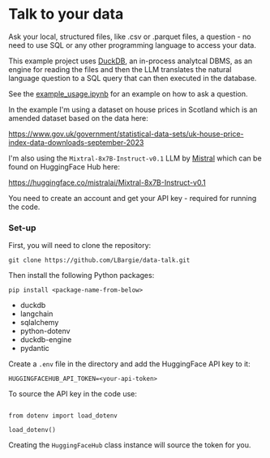 # Talk to your data

Ask your local, structured files, like .csv or .parquet files, a question - no need to use SQL or any other programming language to access your data.

This example project uses [DuckDB](https://duckdb.org), an in-process analytcal DBMS,  as an engine for reading the files and then the LLM translates the natural language question to a SQL query that can then executed in the database.

See the [example_usage.ipynb](https://github.com/LBargie/data-talk/blob/main/example_usage.ipynb) for an example on how to ask a question.

In the example I'm using a dataset on house prices in Scotland which is an amended dataset based on the data here:

  https://www.gov.uk/government/statistical-data-sets/uk-house-price-index-data-downloads-september-2023

I'm also using the `Mixtral-8x7B-Instruct-v0.1` LLM by [Mistral](https://mistral.ai) which can be found on HuggingFace Hub here:

  https://huggingface.co/mistralai/Mixtral-8x7B-Instruct-v0.1

You need to create an account and get your API key - required for running the code.

### Set-up
First, you will need to clone the repository:

  `git clone https://github.com/LBargie/data-talk.git`

Then install the following Python packages:

` pip install <package-name-from-below> `

- duckdb
- langchain
- sqlalchemy
- python-dotenv
- duckdb-engine
- pydantic

Create a `.env` file in the directory and add the HuggingFace API key to it:

` HUGGINGFACEHUB_API_TOKEN=<your-api-token> `

To source the API key in the code use:

```

from dotenv import load_dotenv

load_dotenv()

```
Creating the `HuggingFaceHub` class instance will source the token for you.
